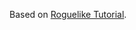 Based on [Roguelike Tutorial]([url](https://rogueliketutorials.com/)https://rogueliketutorials.com/).
